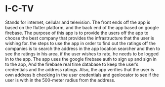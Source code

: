 # I-C-TV
Stands for internet, cellular and television.
The front ends off the app is based on the flutter platform, 
and the back end of the app based on google firebase.
The purpose of this app is to provide the users off the app 
to choose the best company that provides the infrastructure that the user is wishing for.
the steps to use the app in order to find out the ratings off the companies is to search
 the address in the app location searcher and then to see the ratings in his area,
 if the user wishes to rate, he needs to be logged in to the app. 
The app uses the google firebase auth to sign up and sign in to the app,
And the firebase real time database to keep the user’s credentials and the address ratings.
Also, the app verifies that the user is own address b checking in the user credentials and geolocator 
to see if the user is with in the 500-meter radius from the address.
